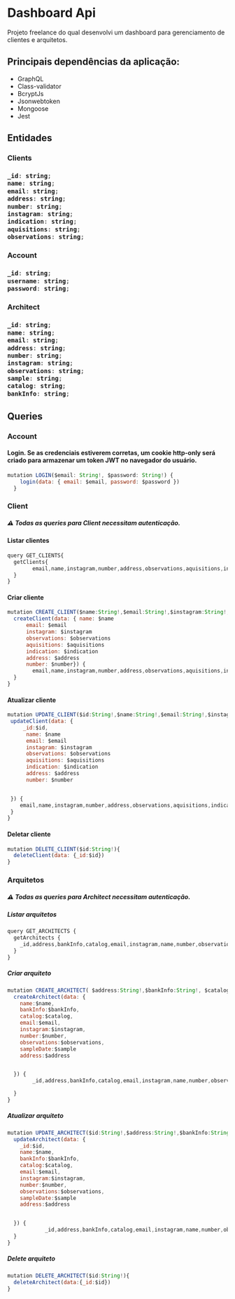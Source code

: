 <h1>Dashboard Api</h1>
<p>Projeto freelance do qual desenvolvi um dashboard para gerenciamento de clientes e arquitetos.</p>

<h2>Principais dependências da aplicação:</h2>
<ul>
<li>GraphQL</li>
<li>Class-validator</li>
<li>BcryptJs</li>
<li>Jsonwebtoken</li>
<li>Mongoose</li>
<li>Jest</li>
</ul>
<h2>Entidades</h2>
<h3>Clients<h3>

```javascript
_id: string;
name: string;
email: string;
address: string;
number: string;
instagram: string;
indication: string;
aquisitions: string;
observations: string;
```

<h3>Account<h3>

```javascript
_id: string;
username: string;
password: string;
```

<h3>Architect<h3>

```javascript
_id: string;
name: string;
email: string;
address: string;
number: string;
instagram: string;
observations: string;
sample: string;
catalog: string;
bankInfo: string;
```

<h2>Queries</h2>
<h3>Account</h3>
<h4>Login. Se as credenciais estiverem corretas, um cookie http-only será criado para armazenar um token JWT no navegador do usuário.</h4>

```javascript
mutation LOGIN($email: String!, $password: String!) {
    login(data: { email: $email, password: $password })
  }
```

<h3>Client</h3>
<h5>⚠️ Todas as queries para Client necessitam autenticação.</h5>
<h4>Listar clientes</h4>

```javascript
query GET_CLIENTS{
  getClients{
        email,name,instagram,number,address,observations,aquisitions,indication,_id
  }
}
```

<h4>Criar cliente</h4>

```javascript
mutation CREATE_CLIENT($name:String!,$email:String!,$instagram:String!, $observations:String!,$aquisitions:String!,$indication:String!,$address:String!,$number:String!,){
  createClient(data: { name: $name
      email: $email
      instagram: $instagram
      observations: $observations
      aquisitions: $aquisitions
      indication: $indication
      address: $address
      number: $number}) {
        email,name,instagram,number,address,observations,aquisitions,indication
  }
}
```

<h4>Atualizar cliente</h4>

```javascript
mutation UPDATE_CLIENT($id:String!,$name:String!,$email:String!,$instagram:String!, $observations:String!,$aquisitions:String!,$indication:String!,$address:String!,$number:String!){
 updateClient(data: {
     _id:$id,
      name: $name
      email: $email
      instagram: $instagram
      observations: $observations
      aquisitions: $aquisitions
      indication: $indication
      address: $address
      number: $number


 }) {
    email,name,instagram,number,address,observations,aquisitions,indication
 }
}

```

<h4>Deletar cliente</h4>

```javascript
mutation DELETE_CLIENT($id:String!){
  deleteClient(data: {_id:$id})
}

```

<h3>Arquitetos</h3>
<h5>⚠️ Todas as queries para Architect necessitam autenticação.</h5>
<h5>Listar arquitetos</h5>

```javascript
query GET_ARCHITECTS {
  getArchitects {
    _id,address,bankInfo,catalog,email,instagram,name,number,observations,sampleDate
  }
}

```

<h5>Criar arquiteto</h5>

```javascript
mutation CREATE_ARCHITECT( $address:String!,$bankInfo:String!, $catalog:String!,$email:String!,$instagram:String!, $name:String,$number:String!,$observations:String!, $sample:String!){
  createArchitect(data: {
    name:$name,
    bankInfo:$bankInfo,
    catalog:$catalog,
    email:$email,
    instagram:$instagram,
    number:$number,
    observations:$observations,
    sampleDate:$sample
    address:$address


  }) {
        _id,address,bankInfo,catalog,email,instagram,name,number,observations,sampleDate

  }
}

```

<h5>Atualizar arquiteto</h5>

```javascript
mutation UPDATE_ARCHITECT($id:String!,$address:String!,$bankInfo:String!, $catalog:String!,$email:String!,$instagram:String!, $name:String,$number:String!,$observations:String!, $sample:String) {
  updateArchitect(data: {
    _id:$id,
    name:$name,
    bankInfo:$bankInfo,
    catalog:$catalog,
    email:$email,
    instagram:$instagram,
    number:$number,
    observations:$observations,
    sampleDate:$sample
    address:$address


  }) {
            _id,address,bankInfo,catalog,email,instagram,name,number,observations,sampleDate
  }
}

```

<h5>Delete arquiteto</h5>

```javascript
mutation DELETE_ARCHITECT($id:String!){
  deleteArchitect(data:{_id:$id})
}
```
